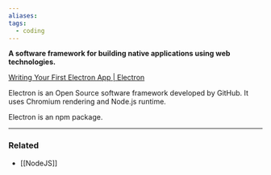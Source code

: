 ```yaml
---
aliases: 
tags:
  - coding
---
```

**A software framework for building native applications using web technologies.**

[Writing Your First Electron App | Electron](https://www.electronjs.org/docs/tutorial/first-app)

Electron is an Open Source software framework developed by GitHub. It uses Chromium rendering and Node.js runtime.

Electron is an npm package.

---



### Related
- [[NodeJS]]